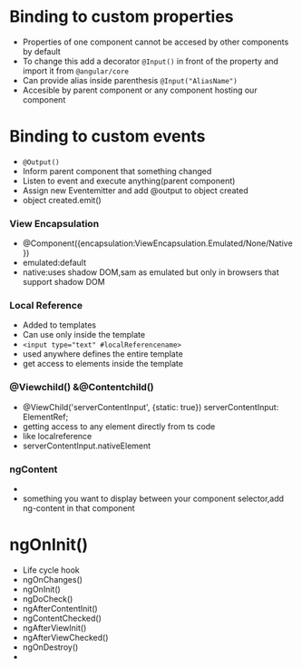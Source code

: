 # Binding to custom properties
- Properties of one component cannot be accesed by other components by default
- To change this add a decorator ```@Input()``` in front of the property and import it from ```@angular/core```
- Can provide alias inside parenthesis ```@Input("AliasName")```
- Accesible by parent component or any component hosting our component
# Binding to custom events
- ```@Output()```
- Inform parent component that something changed
- Listen to event and execute anything(parent component)
- Assign new Eventemitter and add @output to object created
- object created.emit()
### View Encapsulation
- @Component({encapsulation:ViewEncapsulation.Emulated/None/Native})
- emulated:default
- native:uses shadow DOM,sam as emulated but only in browsers that support shadow DOM
### Local Reference
- Added to templates
- Can use only inside the template
- ```<input type="text" #localReferencename>```
- used anywhere defines the entire template
- get access to elements inside the template 
### @Viewchild() &@Contentchild()
- @ViewChild('serverContentInput', {static: true}) serverContentInput: ElementRef;
- getting access to any element directly from ts code
- like localreference
- serverContentInput.nativeElement

### ngContent
- <ng-content></ng-content>
- something you want to display between your component selector,add ng-content in that component
# ngOnInit()
- Life cycle hook
- ngOnChanges()
- ngOnInit()
- ngDoCheck()
- ngAfterContentInit()
- ngContentChecked()
- ngAfterViewInit()
- ngAfterViewChecked()
- ngOnDestroy()
- 


